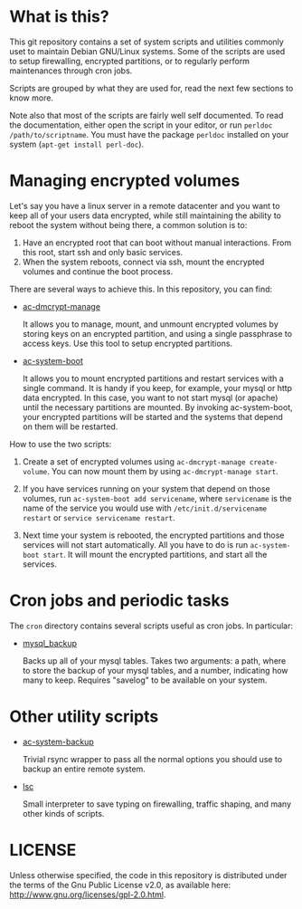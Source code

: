 What is this?
=============

This git repository contains a set of system scripts and utilities commonly
uset to maintain Debian GNU/Linux systems. Some of the scripts are used to
setup firewalling, encrypted partitions, or to regularly perform maintenances
through cron jobs.

Scripts are grouped by what they are used for, read the next few sections to
know more.

Note also that most of the scripts are fairly well self documented.
To read the documentation, either open the script in your editor, or run
`perldoc /path/to/scriptname`. You must have the package `perldoc` installed on
your system (`apt-get install perl-doc`).


Managing encrypted volumes
==========================

Let's say you have a linux server in a remote datacenter and you want to
keep all of your users data encrypted, while still maintaining the ability
to reboot the system without being there, a common solution is to:

1. Have an encrypted root that can boot without manual interactions. From
   this root, start ssh and only basic services.
2. When the system reboots, connect via ssh, mount the encrypted volumes
   and continue the boot process.

There are several ways to achieve this. In this repository, you can find:

   * [ac-dmcrypt-manage](docs/README.ac-dmcrypt-manage)

     It allows you to manage, mount, and unmount encrypted volumes by
     storing keys on an encrypted partition, and using a single passphrase
     to access keys. Use this tool to setup encrypted partitions.

   * [ac-system-boot](docs/README.ac-system-boot)

     It allows you to mount encrypted partitions and restart services
     with a single command. It is handy if you keep, for example, your
     mysql or http data encrypted. In this case, you want to not start
     mysql (or apache) until the necessary partitions are mounted.
     By invoking ac-system-boot, your encrypted partitions will be started
     and the systems that depend on them will be restarted.

How to use the two scripts:

1. Create a set of encrypted volumes using `ac-dmcrypt-manage create-volume`.
   You can now mount them by using `ac-dmcrypt-manage start`.

2. If you have services running on your system that depend on those volumes,
   run `ac-system-boot add servicename`, where `servicename` is the name of
   the service you would use with `/etc/init.d/servicename restart` or
   `service servicename restart`.

3. Next time your system is rebooted, the encrypted partitions and those
   services will not start automatically. All you have to do is run
   `ac-system-boot start`. It will mount the encrypted partitions, and
   start all the services.


Cron jobs and periodic tasks
============================

The `cron` directory contains several scripts useful as cron jobs. In particular:

   * [mysql_backup](docs/README.cron_mysql_backup)

     Backs up all of your mysql tables. Takes two arguments: a path, where to
     store the backup of your mysql tables, and a number, indicating how many
     to keep. Requires "savelog" to be available on your system.


Other utility scripts
=====================

   * [ac-system-backup](docs/README.ac-system-backup)

     Trivial rsync wrapper to pass all the normal options you should use to
     backup an entire remote system.

   * [lsc](docs/README.lsc)

     Small interpreter to save typing on firewalling, traffic shaping, and
     many other kinds of scripts.


LICENSE
=======

Unless otherwise specified, the code in this repository is distributed under
the terms of the Gnu Public License v2.0, as available here:
http://www.gnu.org/licenses/gpl-2.0.html.

